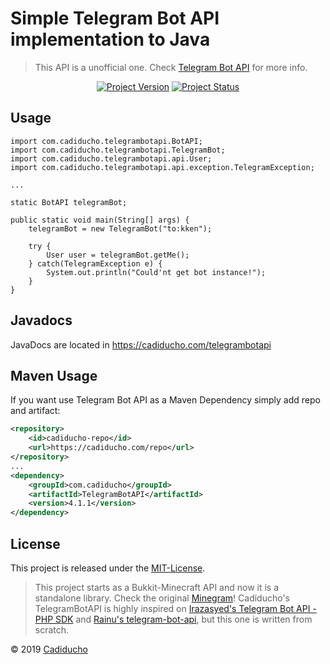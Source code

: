 Simple Telegram Bot API implementation to Java 
========================================
> This API is a unofficial one. Check [Telegram Bot API](https://core.telegram.org/bots) for more info.

<p align="center">
    <a href="https://github.com/Cadiducho/Telegram-Bot-API/commits/master"><img src="https://img.shields.io/github/release/Cadiducho/Telegram-Bot-API.svg" alt="Project Version" /></a>
    <a href="https://travis-ci.org/Cadiducho/Telegram-Bot-API"><img src="https://travis-ci.org/Cadiducho/Telegram-Bot-API.svg" alt="Project Status" /></a>
</a>

## Usage

```
import com.cadiducho.telegrambotapi.BotAPI;
import com.cadiducho.telegrambotapi.TelegramBot;
import com.cadiducho.telegrambotapi.api.User;
import com.cadiducho.telegrambotapi.api.exception.TelegramException;

...

static BotAPI telegramBot;

public static void main(String[] args) {
    telegramBot = new TelegramBot("to:kken");
    
    try {
        User user = telegramBot.getMe();
    } catch(TelegramException e) {
        System.out.println("Could'nt get bot instance!");
    }
}
```

## Javadocs

JavaDocs are located in https://cadiducho.com/telegrambotapi


## Maven Usage

If you want use Telegram Bot API as a Maven Dependency simply add repo and artifact:

```xml
<repository>
    <id>cadiducho-repo</id>
    <url>https://cadiducho.com/repo</url>
</repository>
...
<dependency>
    <groupId>com.cadiducho</groupId>
    <artifactId>TelegramBotAPI</artifactId>
    <version>4.1.1</version>
</dependency>
```

## License

This project is released under the [MIT-License](https://github.com/Cadiducho/Telegram-Bot-API/blob/master/LICENSE).

> This project starts as a Bukkit-Minecraft API and now it is a standalone library. Check the original [Minegram](https://github.com/Cadiducho/Minegram)!
> Cadiducho's TelegramBotAPI is highly inspired on [Irazasyed's Telegram Bot API - PHP SDK](https://github.com/irazasyed/telegram-bot-sdk) 
> and [Rainu's telegram-bot-api](https://github.com/rainu/telegram-bot-api), but this one is written from scratch.

© 2019 [Cadiducho](https://twitter.com/Cadiducho)
